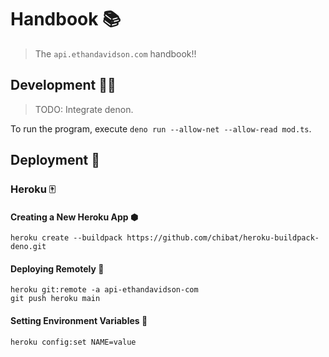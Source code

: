 # Handbook 📚

> The `api.ethandavidson.com` handbook!!

## Development 👨‍💻

> TODO: Integrate denon.

To run the program, execute `deno run --allow-net --allow-read mod.ts`.

## Deployment 🚀

### Heroku 🀄

#### Creating a New Heroku App ⬢

```ssh
heroku create --buildpack https://github.com/chibat/heroku-buildpack-deno.git
```

#### Deploying Remotely 📡

```ssh
heroku git:remote -a api-ethandavidson-com
git push heroku main
```

#### Setting Environment Variables 🌿

```ssh
heroku config:set NAME=value
```